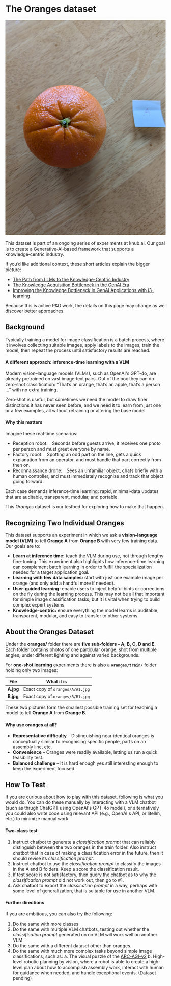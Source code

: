 # The **Oranges** dataset

![orange A1.jpg](./oranges/A/A1.jpg)

This dataset is part of an ongoing series of experiments at khub.ai. Our goal is to create a Generative‑AI‑based framework that supports a knowledge‑centric industry.

If you’d like additional context, these short articles explain the bigger picture:

- [The Path from LLMs to the Knowledge-Centric Industry](https://www.linkedin.com/posts/kaihuchen_the-path-from-llms-to-the-knowledge-centric-activity-7304518124882579456-bWGc?utm_source=share&utm_medium=member_desktop&rcm=ACoAAAHN2vgBBuFwWduk6vy4GHJTEpTEPOtSKe0)
- [The Knowledge Acquisition Bottleneck in the GenAI Era](https://www.linkedin.com/posts/kaihuchen_the-knowledge-acquisition-bottleneck-in-activity-7309754261846831104-OGbS?utm_source=share&utm_medium=member_desktop&rcm=ACoAAAHN2vgBBuFwWduk6vy4GHJTEpTEPOtSKe0)
- [Improving the Knowledge Bottleneck in GenAI Applications with i3-learning](https://www.linkedin.com/posts/kaihuchen_improving-the-knowledge-bottleneck-in-genai-activity-7311920515034546176-3mXa?utm_source=share&utm_medium=member_desktop&rcm=ACoAAAHN2vgBBuFwWduk6vy4GHJTEpTEPOtSKe0)

Because this is active R&D work, the details on this page may change as we discover better approaches.

## Background

Typically training a model for image classification is a batch process, where it involves collecting suitable images, apply labels to the images, train the model, then repeat the process until satisfactory results are reached.

#### A different approach: inference-time learning with a VLM
Modern vision–language models (VLMs), such as OpenAI's GPT‑4o, are already pretrained on vast image‑text pairs. Out of the box they can do zero‑shot classification: “That’s an orange, that’s an apple, that’s a person …” with no extra training.

Zero‑shot is useful, but sometimes we need the model to draw finer distinctions it has never seen before, and we need it to learn from just one or a few examples, all without retraining or altering the base model.

#### Why this matters
Imagine these real‑time scenarios:

- Reception robot: Seconds before guests arrive, it receives one photo per person and must greet everyone by name.
- Factory robot: Spotting an odd part on the line, gets a quick explanation from an operator, and must handle that part correctly from then on.
- Reconnaissance drone: Sees an unfamiliar object, chats briefly with a human controller, and must immediately recognize and track that object going forward.

Each case demands inference‑time learning: rapid, minimal‑data updates that are auditable, transparent, modular, and portable.

This *Oranges* dataset is our testbed for exploring how to make that happen.


## Recognizing Two Individual Oranges

This dataset supports an experiment in which we ask a **vision–language model (VLM)** to tell **Orange A** from **Orange B** with very few training data. Our goals are to:

- **Learn at inference time:** teach the VLM during use, not through lengthy fine-tuning. This experiment also highlights how inference-time learning can complement batch learning in order to fulfill the specialization needed for a target application goal. 
- **Learning with few data samples:** start with just one example image per orange (and only add a handful more if needed).  
- **User-guided learning:** enable users to inject helpful hints or corrections on the fly during the learning process. This may not be all that important for simple image classification tasks, but it is vital when trying to build complex expert systems. 
- **Knowledge-centric:** ensure everything the model learns is auditable, transparent, modular, and easy to transfer to other systems.


## About the **Oranges** Dataset

Under the **oranges/** folder there are **five sub-folders - A, B, C, D and E**.  
Each folder contains photos of one particular orange, shot from multiple angles, under different lighting and against varied backgrounds.

For **one‑shot learning** experiments there is also a **`oranges/train/`** folder holding only two images:

| File | What it is |
|------|------------|
| **A.jpg** | Exact copy of `oranges/A/A1.jpg` |
| **B.jpg** | Exact copy of `oranges/B/B1.jpg` |

These two pictures form the smallest possible training set for teaching a model to tell **Orange A** from **Orange B**.

#### Why use oranges at all?

- **Representative difficulty** – Distinguishing near‑identical oranges is conceptually similar to recognising specific people, parts on an assembly line, etc.  
- **Convenience** – Oranges were readily available, letting us run a quick feasibility test.  
- **Balanced challenge** – It is hard enough yes still interesting enough to keep the experiment focused.


## How To Test

If you are curious about how to play with this dataset, following is what you would do. You can do these manually by interacting with a VLM chatbot (such as thrugh ChatGPT using OpenAI's GPT-4o model), or alternatively you could also write code using relevant API (e.g., OpenAI's API, or litellm, etc.) to minimize manual work.

#### Two-class test

1. Instruct chatbot to generate a *classification prompt* that can reliably distinguish between the two oranges in the train folder. Also instruct chatbot that in case of making a classification error in the future, then it should revise its *classification prompt*.
2. Instruct chatbot to use the *classification prompt* to classify the images in the A and B folders. Keep a score the classification result.
3. If test score is not satisfactory, then query the chatbot as to why the *classification prompt* did not work out, then go to #1.
4. Ask chatbot to export the *classication prompt* in a way, perhaps with some level of generalization, that is suitable for use in another VLM. 

#### Further directions

If you are ambitious, you can also try the following:

1. Do the same with more classes
2. Do the same with multiple VLM chatbots, testing out whether the *classification prompt* generated on on VLM will work well on another VLM.
3. Do the same with a different dataset other than oranges.
4. Do the same with much more complex tasks beyond simple image classifications, such as:
	a. The visual puzzle of the [ARC-AGI-v2](https://arcprize.org/play?task=16de56c4)
	b. High-level robotic planning by vision, where a robot is able to create a high-level plan about how to accomplish assembly work, interact with human for guidance when needed, and handle exceptional events. (Dataset pending)




